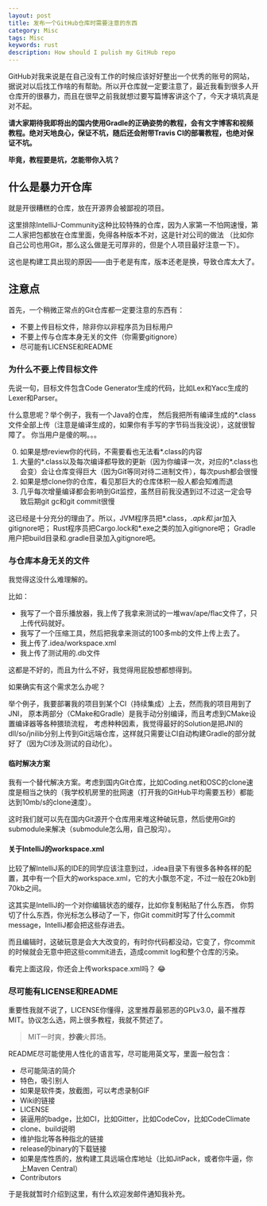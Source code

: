 ```yaml
---
layout: post
title: 发布一个GitHub仓库时需要注意的东西
category: Misc
tags: Misc
keywords: rust
description: How should I pulish my GitHub repo
---
```


GitHub对我来说是在自己没有工作的时候应该好好整出一个优秀的账号的网站，据说对以后找工作啥的有帮助。所以开仓库就一定要注意了，最近我看到很多人开仓库开的很暴力，而且在很早之前我就想过要写篇博客讲这个了，今天才填坑真是对不起。

**请大家期待我即将出的国内使用Gradle的正确姿势的教程，会有文字博客和视频教程。绝对天地良心，保证不坑，随后还会附带Travis CI的部署教程，也绝对保证不坑。**

**毕竟，教程要是坑，怎能带你入坑？**

## 什么是暴力开仓库

就是开很糟糕的仓库，放在开源界会被鄙视的项目。

这里排除IntelliJ-Community这种比较特殊的仓库，因为人家第一不怕网速慢，第二人家把包都放在仓库里面，免得各种版本不对，这是针对公司的做法
（比如你自己公司也用Git，那么这么做是无可厚非的，但是个人项目最好注意一下）。

这也是构建工具出现的原因——由于老是有库，版本还老是换，导致仓库太大了。

## 注意点

首先，一个稍微正常点的Git仓库都一定要注意的东西有：

+ 不要上传目标文件，除非你以非程序员为目标用户
+ 不要上传与仓库本身无关的文件（你需要gitignore）
+ 尽可能有LICENSE和README

### 为什么不要上传目标文件

先说一句，目标文件包含Code Generator生成的代码，比如Lex和Yacc生成的Lexer和Parser。

什么意思呢？举个例子，我有一个Java的仓库，
然后我把所有编译生成的*.class文件全部上传（注意是编译生成的，如果你有手写的字节码当我没说），这就很智障了。
你当用户是傻的啊。。。

0. 如果是想review你的代码，不需要看也无法看*.class的内容
0. 大量的*.class以及每次编译都导致的更新（因为你编译一次，对应的*.class也会变）会让仓库变得巨大（因为Git等同对待二进制文件），每次push都会很慢
0. 如果是想clone你的仓库，看见那巨大的仓库体积一般人都会知难而退
0. 几乎每次增量编译都会影响到Git监控，虽然目前我没遇到过不过这一定会导致后期git gc和git
commit很慢

这已经是十分充分的理由了。所以，JVM程序员把*.class，*.apk和*.jar加入gitignore吧；
Rust程序员把Cargo.lock和*.exe之类的加入gitignore吧；
Gradle用户把build目录和.gradle目录加入gitignore吧。

### 与仓库本身无关的文件

我觉得这没什么难理解的。

比如：

+ 我写了一个音乐播放器，我上传了我拿来测试的一堆wav/ape/flac文件了，只上传代码就好。
+ 我写了一个压缩工具，然后把我拿来测试的100多mb的文件上传上去了。
+ 我上传了.idea/workspace.xml
+ 我上传了测试用的.db文件

这都是不好的，而且为什么不好，我觉得用屁股想都想得到。

如果确实有这个需求怎么办呢？

举个例子，我要部署我的项目到某个CI（持续集成）上去，然而我的项目用到了JNI，
原本两部分（CMake和Gradle）是我手动分别编译，而且考虑到CMake设置编译器等各种猥琐流程，
考虑种种因素，我觉得最好的Solution是把JNI的dll/so/jnilib分别上传到Git远端仓库，这样就只需要让CI自动构建Gradle的部分就好了（因为CI涉及测试的自动化）。

#### 临时解决方案

我有一个替代解决方案。考虑到国内Git仓库，比如Coding.net和OSC的clone速度是相当之快的（我学校机房里的批网速（打开我的GitHub平均需要五秒）都能达到10mb/s的clone速度）。

这时我们就可以先在国内Git源开个仓库用来堆这种破玩意，然后使用Git的submodule来解决（submodule怎么用，自己股沟）。

#### 关于IntelliJ的workspace.xml

比较了解IntelliJ系的IDE的同学应该注意到过，.idea目录下有很多各种各样的配置，其中有一个巨大的workspace.xml，它的大小飘忽不定，不过一般在20kb到70kb之间。

这其实是IntelliJ的一个对你编辑状态的缓存，比如你复制粘贴了什么东西，
你剪切了什么东西，你光标怎么移动了一下，你Git commit时写了什么commit message，IntelliJ都会把这些存进去。

而且编辑时，这破玩意是会大大改变的，有时你代码都没动，它变了，你commit的时候就会无意中把这些commit进去，造成commit log和整个仓库的污染。

看完上面这段，你还会上传workspace.xml吗？ :joy:

### 尽可能有LICENSE和README

重要性我就不说了，LICENSE你懂得，这里推荐最邪恶的GPLv3.0，最不推荐MIT。协议怎么选，网上很多教程，我就不赘述了。

> MIT一时爽，**抄袭**火葬场。

README尽可能使用人性化的语言写，尽可能用英文写，里面一般包含：

+ 尽可能简洁的简介
+ 特色，吸引别人
+ 如果是软件类，放截图，可以考虑录制GIF
+ Wiki的链接
+ LICENSE
+ 装逼用的badge，比如CI，比如Gitter，比如CodeCov，比如CodeClimate
+ clone、build说明
+ 维护指北等各种指北的链接
+ release的binary的下载链接
+ 如果是库性质的，放构建工具远端仓库地址（比如JitPack，或者你牛逼，你上Maven Central）
+ Contributors

于是我就暂时介绍到这里，有什么欢迎发邮件通知我补充。


